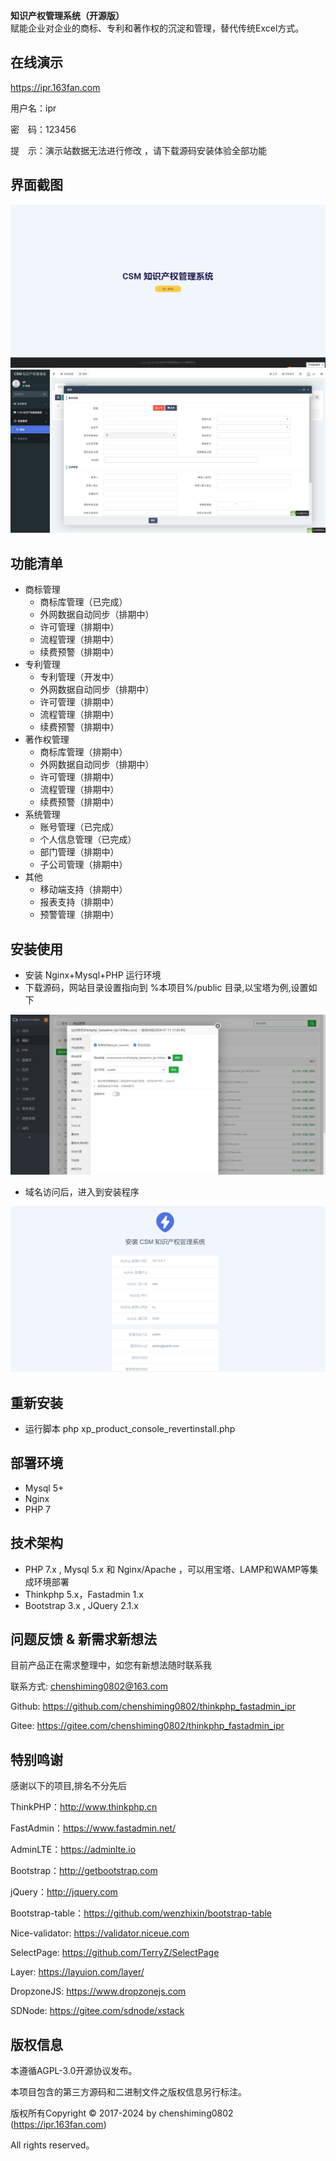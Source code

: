 <b>知识产权管理系统（开源版）</b><BR>
赋能企业对企业的商标、专利和著作权的沉淀和管理，替代传统Excel方式。

## 在线演示

https://ipr.163fan.com

用户名：ipr

密　码：123456

提　示：演示站数据无法进行修改 ，请下载源码安装体验全部功能

## 界面截图
![页面一](docs/images/software/pc_index_home.png)
![页面二](docs/images/software/pc_cosole_home.jpg)


## 功能清单
* 商标管理
    * 商标库管理（已完成）
    * 外网数据自动同步（排期中）
    * 许可管理（排期中）
    * 流程管理（排期中）
    * 续费预警（排期中）
* 专利管理
    * 专利管理（开发中）
    * 外网数据自动同步（排期中）
    * 许可管理（排期中）
    * 流程管理（排期中）
    * 续费预警（排期中）
* 著作权管理
    * 商标库管理（排期中）
    * 外网数据自动同步（排期中）
    * 许可管理（排期中）
    * 流程管理（排期中）
    * 续费预警（排期中）
* 系统管理
    * 账号管理（已完成）
    * 个人信息管理（已完成）
    * 部门管理（排期中）
    * 子公司管理（排期中）
* 其他
    * 移动端支持（排期中）
    * 报表支持（排期中）
    * 预警管理（排期中）

## 安装使用

* 安装 Nginx+Mysql+PHP 运行环境
* 下载源码，网站目录设置指向到 %本项目%/public 目录,以宝塔为例,设置如下

![宝塔设置路径](docs/images/install/baota_install_config_path.png)
* 域名访问后，进入到安装程序

![安装程序](docs/images/install/website_install_page.png)

## 重新安装
* 运行脚本
php xp_product_console_revertinstall.php

## 部署环境
* Mysql 5+
* Nginx
* PHP 7


## 技术架构
* PHP 7.x , Mysql 5.x 和 Nginx/Apache ，可以用宝塔、LAMP和WAMP等集成环境部署
* Thinkphp 5.x，Fastadmin 1.x
* Bootstrap 3.x , JQuery 2.1.x


## 问题反馈 & 新需求新想法

目前产品正在需求整理中，如您有新想法随时联系我

联系方式: chenshiming0802@163.com

Github: https://github.com/chenshiming0802/thinkphp_fastadmin_ipr

Gitee: https://gitee.com/chenshiming0802/thinkphp_fastadmin_ipr

## 特别鸣谢

感谢以下的项目,排名不分先后

ThinkPHP：http://www.thinkphp.cn

FastAdmin：https://www.fastadmin.net/

AdminLTE：https://adminlte.io

Bootstrap：http://getbootstrap.com

jQuery：http://jquery.com

Bootstrap-table：https://github.com/wenzhixin/bootstrap-table

Nice-validator: https://validator.niceue.com

SelectPage: https://github.com/TerryZ/SelectPage

Layer: https://layuion.com/layer/

DropzoneJS: https://www.dropzonejs.com

SDNode: https://gitee.com/sdnode/xstack


## 版权信息

本遵循AGPL-3.0开源协议发布。

本项目包含的第三方源码和二进制文件之版权信息另行标注。

版权所有Copyright © 2017-2024 by chenshiming0802 (https://ipr.163fan.com)

All rights reserved。
